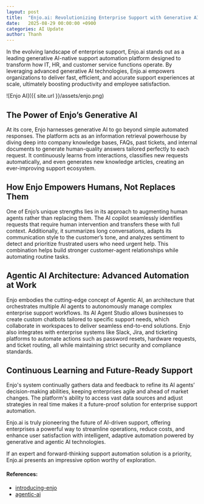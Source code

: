 ```yaml
---
layout: post
title:  "Enjo.ai: Revolutionizing Enterprise Support with Generative AI"
date:   2025-08-29 00:00:00 +0900
categories: AI Update
author: Thanh
---
```


In the evolving landscape of enterprise support, Enjo.ai stands out as a leading generative AI-native support automation platform designed to transform how IT, HR, and customer service functions operate. By leveraging advanced generative AI technologies, Enjo.ai empowers organizations to deliver fast, efficient, and accurate support experiences at scale, ultimately boosting productivity and employee satisfaction.

![Enjo AI]({{ site.url }}/assets/enjo.png)

## **The Power of Enjo’s Generative AI**

At its core, Enjo harnesses generative AI to go beyond simple automated responses. The platform acts as an information retrieval powerhouse by diving deep into company knowledge bases, FAQs, past tickets, and internal documents to generate human-quality answers tailored perfectly to each request. It continuously learns from interactions, classifies new requests automatically, and even generates new knowledge articles, creating an ever-improving support ecosystem.


## **How Enjo Empowers Humans, Not Replaces Them**

One of Enjo’s unique strengths lies in its approach to augmenting human agents rather than replacing them. The AI copilot seamlessly identifies requests that require human intervention and transfers these with full context. Additionally, it summarizes long conversations, adapts its communication style to the customer’s tone, and analyzes sentiment to detect and prioritize frustrated users who need urgent help. This combination helps build stronger customer-agent relationships while automating routine tasks.


## **Agentic AI Architecture: Advanced Automation at Work**

Enjo embodies the cutting-edge concept of Agentic AI, an architecture that orchestrates multiple AI agents to autonomously manage complex enterprise support workflows. Its AI Agent Studio allows businesses to create custom chatbots tailored to specific support needs, which collaborate in workspaces to deliver seamless end-to-end solutions. Enjo also integrates with enterprise systems like Slack, Jira, and ticketing platforms to automate actions such as password resets, hardware requests, and ticket routing, all while maintaining strict security and compliance standards.


## **Continuous Learning and Future-Ready Support**

Enjo's system continually gathers data and feedback to refine its AI agents’ decision-making abilities, keeping enterprises agile and ahead of market changes. The platform's ability to access vast data sources and adjust strategies in real time makes it a future-proof solution for enterprise support automation.

Enjo.ai is truly pioneering the future of AI-driven support, offering enterprises a powerful way to streamline operations, reduce costs, and enhance user satisfaction with intelligent, adaptive automation powered by generative and agentic AI technologies.

If an expert and forward-thinking support automation solution is a priority, Enjo.ai presents an impressive option worthy of exploration.


#### References:
- [introducing-enjo](https://www.enjo.ai/post/introducing-enjo)
- [agentic-ai](https://www.enjo.ai/post/agentic-ai)
